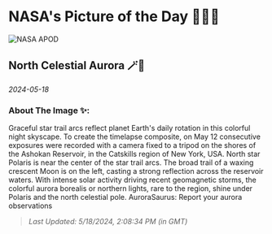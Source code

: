 
# NASA's Picture of the Day 🧑‍🚀💫

  ![NASA APOD](https://apod.nasa.gov/apod/image/2405/AuroraStartrails_chiragupreti.jpg)
  
  ## North Celestial Aurora 🪄🌌
  
  _2024-05-18_
  
  ### About The Image ✨: 
  
  Graceful star trail arcs reflect planet Earth's daily rotation in this colorful night skyscape. To create the timelapse composite, on May 12 consecutive exposures were recorded with a camera fixed to a tripod on the shores of the Ashokan Reservoir, in the Catskills region of New York, USA. North star Polaris is near the center of the star trail arcs. The broad trail of a waxing crescent Moon is on the left, casting a strong reflection across the reservoir waters. With intense solar activity driving recent geomagnetic storms, the colorful aurora borealis or northern lights, rare to the region, shine under Polaris and the north celestial pole.   AuroraSaurus: Report your aurora observations
  
  
  
  > _Last Updated: 5/18/2024, 2:08:34 PM (in GMT)_
  
